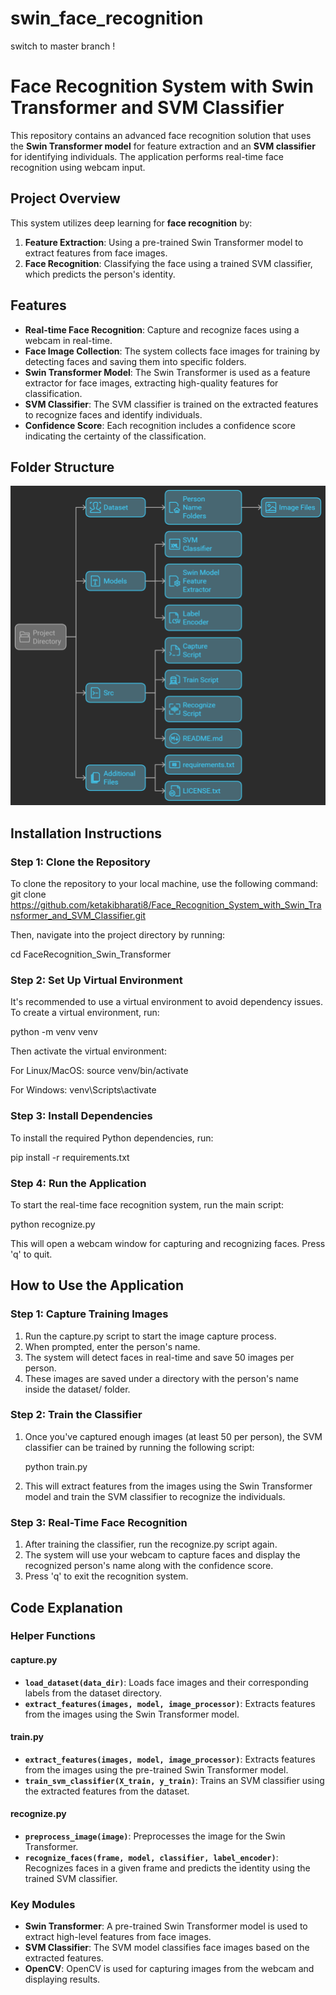 



# swin_face_recognition

switch to master branch !


# Face Recognition System with Swin Transformer and SVM Classifier

This repository contains an advanced face recognition solution that uses the **Swin Transformer model** for feature extraction and an **SVM classifier** for identifying individuals. The application performs real-time face recognition using webcam input.

## Project Overview

This system utilizes deep learning for **face recognition** by:
1. **Feature Extraction**: Using a pre-trained Swin Transformer model to extract features from face images.
2. **Face Recognition**: Classifying the face using a trained SVM classifier, which predicts the person's identity.

## Features
- **Real-time Face Recognition**: Capture and recognize faces using a webcam in real-time.
- **Face Image Collection**: The system collects face images for training by detecting faces and saving them into specific folders.
- **Swin Transformer Model**: The Swin Transformer is used as a feature extractor for face images, extracting high-quality features for classification.
- **SVM Classifier**: The SVM classifier is trained on the extracted features to recognize faces and identify individuals.
- **Confidence Score**: Each recognition includes a confidence score indicating the certainty of the classification.

## Folder Structure
![Folder Structure](images/folder_structure.png)


## Installation Instructions  

### Step 1: Clone the Repository  
To clone the repository to your local machine, use the following command:  
git clone https://github.com/ketakibharati8/Face_Recognition_System_with_Swin_Transformer_and_SVM_Classifier.git

Then, navigate into the project directory by running:

cd FaceRecognition_Swin_Transformer

### Step 2: Set Up Virtual Environment
It's recommended to use a virtual environment to avoid dependency issues. To create a virtual environment, run:

python -m venv venv

Then activate the virtual environment:

For Linux/MacOS:
source venv/bin/activate

For Windows:
venv\Scripts\activate

### Step 3: Install Dependencies
To install the required Python dependencies, run:

pip install -r requirements.txt

### Step 4: Run the Application
To start the real-time face recognition system, run the main script:

python recognize.py

This will open a webcam window for capturing and recognizing faces. Press 'q' to quit.

## How to Use the Application

### Step 1: Capture Training Images
1. Run the capture.py script to start the image capture process.
2. When prompted, enter the person's name.
3. The system will detect faces in real-time and save 50 images per person.
4. These images are saved under a directory with the person's name inside the dataset/ folder.

### Step 2: Train the Classifier
1. Once you've captured enough images (at least 50 per person), the SVM classifier can be trained by running the following script:
   
   python train.py

2. This will extract features from the images using the Swin Transformer model and train the SVM classifier to recognize the individuals.

### Step 3: Real-Time Face Recognition
1. After training the classifier, run the recognize.py script again.
2. The system will use your webcam to capture faces and display the recognized person's name along with the confidence score.
3. Press 'q' to exit the recognition system.


## Code Explanation

### Helper Functions

#### capture.py
- **`load_dataset(data_dir)`**: Loads face images and their corresponding labels from the dataset directory.
- **`extract_features(images, model, image_processor)`**: Extracts features from the images using the Swin Transformer model.

#### train.py
- **`extract_features(images, model, image_processor)`**: Extracts features from the images using the pre-trained Swin Transformer model.
- **`train_svm_classifier(X_train, y_train)`**: Trains an SVM classifier using the extracted features from the dataset.

#### recognize.py
- **`preprocess_image(image)`**: Preprocesses the image for the Swin Transformer.
- **`recognize_faces(frame, model, classifier, label_encoder)`**: Recognizes faces in a given frame and predicts the identity using the trained SVM classifier.

### Key Modules

- **Swin Transformer**: A pre-trained Swin Transformer model is used to extract high-level features from face images.
- **SVM Classifier**: The SVM model classifies face images based on the extracted features.
- **OpenCV**: OpenCV is used for capturing images from the webcam and displaying results.


